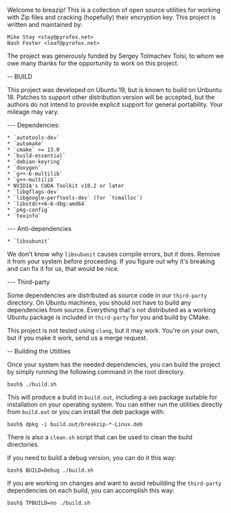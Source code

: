 Welcome to breazip! This is a collection of open source utilities for working
with Zip files and cracking (hopefully) their encryption key. This project is
written and maintained by:

    Mike Stay <stay@pyrofex.net>
    Nash Foster <leaf@pyrofex.net>

The project was generously funded by Sergey Tolmachev Tolsi, to whom we owe
many thanks for the opportunity to work on this project.


-- BUILD

This project was developed on Ubuntu 19, but is known to build on Unbuntu 18.
Patches to support other distribution version will be accepted, but the authors
do not intend to provide explicit support for general portability. Your mileage
may vary.

--- Dependencies:

    * `autotools-dev`
    * `automake`
    * `cmake` >= 13.0
    * `build-essential`
    * `debian-keyring`
    * `doxygen`
    * `g++-6-multilib`
    * `g++-multilib`
    * NVIDIA's CUDA Toolkit v10.2 or later
    * `libgflags-dev`
    * `libgoogle-perftools-dev` (for `tcmalloc`)
    * `libstdc++6-6-dbg:amd64`
    * `pkg-config`
    * `texinfo`

--- Anti-dependencies

    * `libsubunit`

We don't know why `libsubunit` causes compile errors, but it does. Remove it from
your system before proceeding. If you figure out why it's breaking and can fix it
for us, that would be nice.

--- Third-party

Some dependencies are distributed as source code in our `third-party` directory.
On Ubuntu machines, you should not have to build any dependencies from source.
Everything that's not distributed as a working Ubuntu package is included in
`third-party` for you and build by CMake.

This project is not tested using `clang`, but it may work. You're on your own,
but if you make it work, send us a merge request.

-- Building the Utilities

Once your system has the needed dependencies, you can build the project by simply
running the following command in the root directory.

```
bash$ ./build.sh
```

This will produce a build in `build.out`, including a `deb` package suitable for
installation on your operating system. You can either run the utilities directly
from `build.out` or you can install the deb package with:

```
bash$ dpkg -i build.out/breakzip-*-Linux.deb
```

There is also a `clean.sh` script that can be used to clean the build directories.

If you need to build a debug version, you can do it this way:

```
bash$ BUILD=Debug ./build.sh
```

If you are working on changes and want to avoid rebuilding the `third-party`
dependencies on each build, you can accomplish this way:

```
bash$ TPBUILD=no ./build.sh
```

